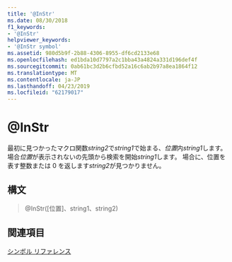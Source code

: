 ```yaml
---
title: '@InStr'
ms.date: 08/30/2018
f1_keywords:
- '@InStr'
helpviewer_keywords:
- '@InStr symbol'
ms.assetid: 980d5b9f-2b88-4306-8955-df6cd2133e68
ms.openlocfilehash: ed1bda10d7797a2c1bba43a4824a331d196def4f
ms.sourcegitcommit: 0ab61bc3d2b6cfbd52a16c6ab2b97a8ea1864f12
ms.translationtype: MT
ms.contentlocale: ja-JP
ms.lasthandoff: 04/23/2019
ms.locfileid: "62179017"
---
```

# <a name="instr"></a>@InStr

最初に見つかったマクロ関数*string2*で*string1*で始まる、*位置*内*string1*します。 場合*位置*が表示されないの先頭から検索を開始*string1*します。 場合に、位置を表す整数または 0 を返します*string2*が見つかりません。

## <a name="syntax"></a>構文

> @InStr([位置]、string1、string2)

## <a name="see-also"></a>関連項目

[シンボル リファレンス](../../assembler/masm/symbols-reference.md)<br/>